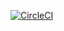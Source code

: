 [![CircleCI](https://circleci.com/gh/lucekprogramista/trainingApp.svg?style=svg)](https://circleci.com/gh/lucekprogramista/trainingApp)